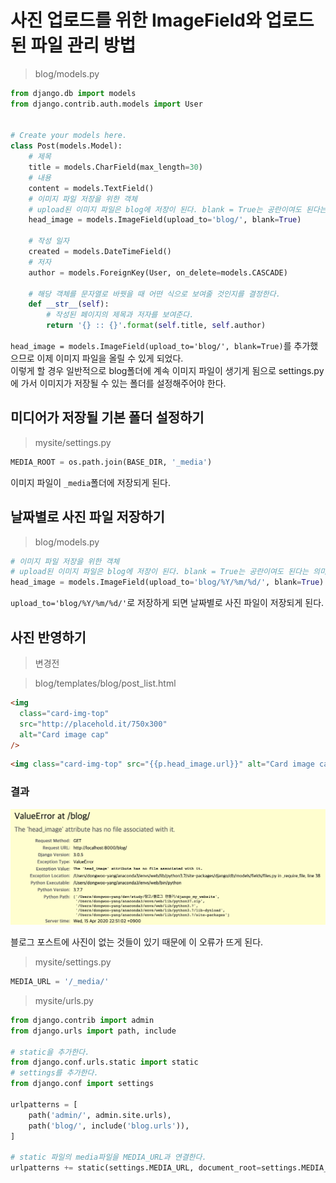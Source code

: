 # 사진 업로드를 위한 ImageField와 업로드된 파일 관리 방법

> blog/models.py

```python
from django.db import models
from django.contrib.auth.models import User


# Create your models here.
class Post(models.Model):
    # 제목
    title = models.CharField(max_length=30)
    # 내용
    content = models.TextField()
    # 이미지 파일 저장을 위한 객체
    # upload된 이미지 파일은 blog에 저장이 된다. blank = True는 공란이여도 된다는 의미이다.
    head_image = models.ImageField(upload_to='blog/', blank=True)

    # 작성 일자
    created = models.DateTimeField()
    # 저자
    author = models.ForeignKey(User, on_delete=models.CASCADE)

    # 해당 객체를 문자열로 바꿧을 때 어떤 식으로 보여줄 것인지를 결정한다.
    def __str__(self):
        # 작성된 페이지의 제목과 저자를 보여준다.
        return '{} :: {}'.format(self.title, self.author)

```

`head_image = models.ImageField(upload_to='blog/', blank=True)`를 추가했으므로 이제 이미지 파일을 올릴 수 있게 되었다.  
이렇게 할 경우 일반적으로 blog폴더에 계속 이미지 파일이 생기게 됨으로 settings.py에 가서 이미지가 저장될 수 있는 폴더를 설정해주어야 한다.

## 미디어가 저장될 기본 폴더 설정하기

> mysite/settings.py

```python
MEDIA_ROOT = os.path.join(BASE_DIR, '_media')
```

이미지 파일이 `_media`폴더에 저장되게 된다.

## 날짜별로 사진 파일 저장하기

> blog/models.py

```python
# 이미지 파일 저장을 위한 객체
# upload된 이미지 파일은 blog에 저장이 된다. blank = True는 공란이여도 된다는 의미이다.
head_image = models.ImageField(upload_to='blog/%Y/%m/%d/', blank=True)
```

`upload_to='blog/%Y/%m/%d/'`로 저장하게 되면 날짜별로 사진 파일이 저장되게 된다.

## 사진 반영하기

> 변경전

> blog/templates/blog/post_list.html

```html
<img
  class="card-img-top"
  src="http://placehold.it/750x300"
  alt="Card image cap"
/>
```

```html
<img class="card-img-top" src="{{p.head_image.url}}" alt="Card image cap" />
```

### 결과

![](image/image_error.png)

블로그 포스트에 사진이 없는 것들이 있기 때문에 이 오류가 뜨게 된다.

> mysite/settings.py

```python
MEDIA_URL = '/_media/'
```

> mysite/urls.py

```python
from django.contrib import admin
from django.urls import path, include

# static을 추가한다.
from django.conf.urls.static import static
# settings를 추가한다.
from django.conf import settings

urlpatterns = [
    path('admin/', admin.site.urls),
    path('blog/', include('blog.urls')),
]

# static 파일의 media파일을 MEDIA_URL과 연결한다.
urlpatterns += static(settings.MEDIA_URL, document_root=settings.MEDIA_ROOT)
```
